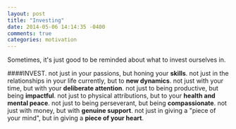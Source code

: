 ```yaml
---
layout: post
title: "Investing"
date: 2014-05-06 14:14:35 -0400
comments: true
categories: motivation
---
```

Sometimes, it's just good to be reminded about what to invest ourselves in. 


####INVEST.
not just in your passions, but honing your **skills**. 
not just in the relationships in your life currently, but to **new dynamics**. 
not just with your time, but with your **deliberate attention**. 
not just to being productive, but being **impactful**. 
not just to physical attributions, but to your **health and mental peace**. 
not just to being perseverant, but being **compassionate**. 
not just with money, but with **genuine support**. 
not just in giving a "piece of your mind", but in giving a **piece of your heart**.